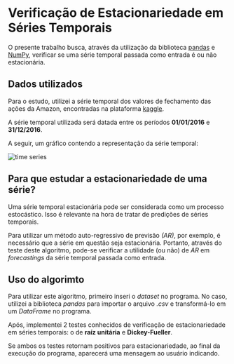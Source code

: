 # Verificação de Estacionariedade em Séries Temporais

O presente trabalho busca, através da utilização da biblioteca [pandas](https://pandas.pydata.org/) e [NumPy](https://numpy.org/), verificar se uma série temporal passada como entrada é ou não estacionária.

## Dados utilizados

Para o estudo, utilizei a série temporal dos valores de fechamento das ações da Amazon, encontradas na plataforma [kaggle](www.kaggle.com).

A série temporal utilizada será datada entre os períodos **01/01/2016** e **31/12/2016**.

A seguir, um gráfico contendo a representação da série temporal:

![time series](https://github.com/rubensborrasca/estacionariedade-series-temporais/graphs/time-series.png)

## Para que estudar a estacionariedade de uma série?

Uma série temporal estacionária pode ser considerada como um processo estocástico. Isso é relevante na hora de tratar de predições de séries temporais.

Para utilizar um método auto-regressivo de previsão _(AR)_, por exemplo, é necessário que a série em questão seja estacionária. Portanto, através do teste deste algoritmo, pode-se verificar a utilidade (ou não) de _AR_ em _forecastings_ da série temporal passada como entrada.

## Uso do algorimto

Para utilizar este algoritmo, primeiro inseri o _dataset_ no programa. No caso, utilizei a biblioteca _pandas_ para importar o arquivo _.csv_ e transformá-lo em um _DataFrame_ no programa.

Após, implementei 2 testes conhecidos de verificação de estacionariedade em séries temporais: o de **raíz unitária** e **Dickey-Fueller**.

Se ambos os testes retornam positivos para estacionariedade, ao final da execução do programa, aparecerá uma mensagem ao usuário indicando.